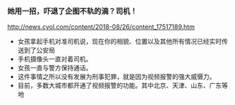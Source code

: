 ### 她用一招，吓退了企图不轨的滴？司机！
http://news.cyol.com/content/2018-08/26/content_17517189.htm
- 女孩拿起手机对准司机说，现在你的相貌、位置以及其他所有情况已经实时传送到了公安局
- 手机摄像头一直对着司机。
- 女孩一直与警方保持通话。
- 这件事情之所以没有发展为刑事犯罪，就是因为视频报警的强大威慑力。
- 目前，多数大城市都开通了视频报警的功能。其中北京、天津、山东、广东等地